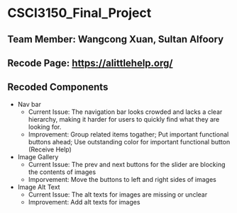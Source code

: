 # CSCI3150_Final_Project

## Team Member: Wangcong Xuan, Sultan Alfoory

## Recode Page: https://alittlehelp.org/


## Recoded Components
* Nav bar
  * Current Issue: The navigation bar looks crowded and lacks a clear hierarchy, making it harder for users to quickly find what they are looking for.
  * Improvement: Group related items togather; Put important functional buttons ahead; Use outstanding color for important functional button (Receive Help)
* Image Gallery
  * Current Issue: The prev and next buttons for the slider are blocking the contents of images
  * Imporvement: Move the buttons to left and right sides of images
* Image Alt Text
  * Current Issue: The alt texts for images are missing or unclear
  * Improvement: Add alt texts for images